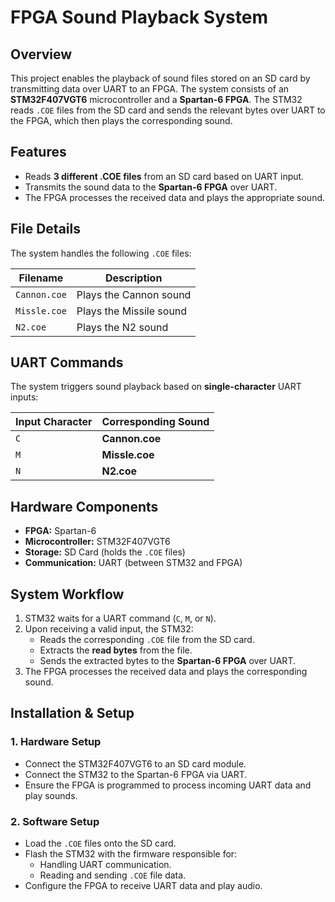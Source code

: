 # FPGA Sound Playback System

## Overview

This project enables the playback of sound files stored on an SD card by transmitting data over UART to an FPGA. The system consists of an **STM32F407VGT6** microcontroller and a **Spartan-6 FPGA**. The STM32 reads `.COE` files from the SD card and sends the relevant bytes over UART to the FPGA, which then plays the corresponding sound.

## Features

- Reads **3 different .COE files** from an SD card based on UART input.
- Transmits the sound data to the **Spartan-6 FPGA** over UART.
- The FPGA processes the received data and plays the appropriate sound.

## File Details

The system handles the following `.COE` files:

| Filename    | Description |
|------------|-------------|
| `Cannon.coe` | Plays the Cannon sound |
| `Missle.coe` | Plays the Missile sound |
| `N2.coe` | Plays the N2 sound |

## UART Commands

The system triggers sound playback based on **single-character** UART inputs:

| Input Character | Corresponding Sound |
|----------------|---------------------|
| `C` | **Cannon.coe** |
| `M` | **Missle.coe** |
| `N` | **N2.coe** |

## Hardware Components

- **FPGA:** Spartan-6
- **Microcontroller:** STM32F407VGT6
- **Storage:** SD Card (holds the `.COE` files)
- **Communication:** UART (between STM32 and FPGA)

## System Workflow

1. STM32 waits for a UART command (`C`, `M`, or `N`).
2. Upon receiving a valid input, the STM32:
   - Reads the corresponding `.COE` file from the SD card.
   - Extracts the **read bytes** from the file.
   - Sends the extracted bytes to the **Spartan-6 FPGA** over UART.
3. The FPGA processes the received data and plays the corresponding sound.

## Installation & Setup

### 1. Hardware Setup
- Connect the STM32F407VGT6 to an SD card module.
- Connect the STM32 to the Spartan-6 FPGA via UART.
- Ensure the FPGA is programmed to process incoming UART data and play sounds.

### 2. Software Setup
- Load the `.COE` files onto the SD card.
- Flash the STM32 with the firmware responsible for:
  - Handling UART communication.
  - Reading and sending `.COE` file data.
- Configure the FPGA to receive UART data and play audio.